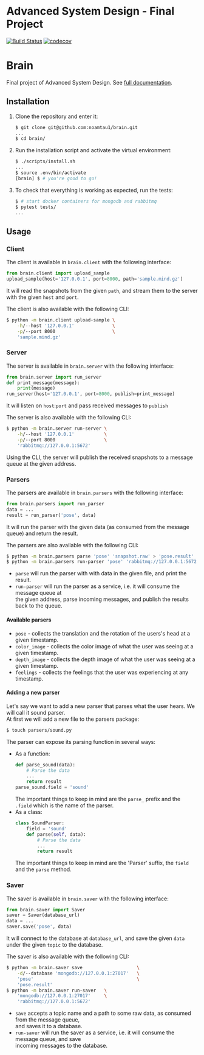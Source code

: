 # Advanced System Design - Final Project
[![Build Status](https://travis-ci.org/noamtau1/brain.svg?branch=master)](https://travis-ci.org/noamtau1/brain)
[![codecov](https://codecov.io/gh/noamtau1/brain/branch/master/graph/badge.svg)](https://codecov.io/gh/noamtau1/brain)

# Brain
Final project of Advanced System Design. See [full documentation](https://brain.readthedocs.io/en/latest/).

## Installation
1. Clone the repository and enter it:

    ```bash
    $ git clone git@github.com:noamtau1/brain.git
    ...
    $ cd brain/
    ```
2. Run the installation script and activate the virtual environment:
    ```bash
    $ ./scripts/install.sh
    ...
    $ source .env/bin/activate
    [brain] $ # you're good to go!
    ```
3. To check that everything is working as expected, run the tests:
    ```bash
    $ # start docker containers for mongodb and rabbitmq
    $ pytest tests/
    ...
    ```

## Usage
### Client
The client is available in `brain.client` with the following interface:
```python
from brain.client import upload_sample
upload_sample(host='127.0.0.1', port=8000, path='sample.mind.gz')
```
It will read the snapshots from the given `path`, and stream them to the server with the given `host` and `port`.

The client is also available with the following CLI:
```bash
$ python -m brain.client upload-sample \
    -h/--host '127.0.0.1'              \
    -p/--port 8000                     \
    'sample.mind.gz'
```
### Server
The server is available in `brain.server` with the following interface:
```python
from brain.server import run_server
def print_message(message):
    print(message)
run_server(host='127.0.0.1', port=8000, publish=print_message)
```
It will listen on `host`:`port` and pass received messages to `publish` 

The server is also available with the following CLI:
```bash
$ python -m brain.server run-server \
    -h/--host '127.0.0.1'           \
    -p/--port 8000                  \
    'rabbitmq://127.0.0.1:5672'
```
Using the CLI, the server will publish the received snapshots to a message queue at the given address.
### Parsers
The parsers are available in `brain.parsers` with the following interface:
```python
from brain.parsers import run_parser
data = ...
result = run_parser('pose', data)
```
It will run the parser with the given data (as consumed from the message queue)
and return the result.

The parsers are also available with the following CLI:
```bash
$ python -m brain.parsers parse 'pose' 'snapshot.raw' > 'pose.result'
$ python -m brain.parsers run-parser 'pose' 'rabbitmq://127.0.0.1:5672'
```
- `parse` will run the parser with with data in the given file, and print the result.
- `run-parser` will run the parser as a service, i.e. it will consume the message queue at \
the given address, parse incoming messages, and publish the results back to the queue.
#### Available parsers
- `pose` - collects the translation and the rotation of the users's head at a given timestamp.
- `color_image` - collects the color image of what the user was seeing at a given timestamp.
- `depth_image` - collects the depth image of what the user was seeing at a given timestamp.
- `feelings` - collects the feelings that the user was experiencing at any timestamp.
#### Adding a new parser
Let's say we want to add a new parser that parses what the user hears. We will call it sound parser. \
At first we will add a new file to the parsers package:
```bash
$ touch parsers/sound.py
```
The parser can expose its parsing function in several ways:
- As a function:
  ```python
  def parse_sound(data):
      # Parse the data
      ...
      return result
  parse_sound.field = 'sound'
  ```
  The important things to keep in mind are the `parse_` prefix and the `.field` which is the name of the parser.
- As a class:
  ```python
  class SoundParser:
      field = 'sound'
      def parse(self, data):
          # Parse the data
          ...
          return result
  ```
  The important things to keep in mind are the 'Parser' suffix, the `field` and the `parse` method.
### Saver
The saver is available in `brain.saver` with the following interface:
```python
from brain.saver import Saver
saver = Saver(database_url)
data = ...
saver.save('pose', data)
```
It will connect to the database at `database_url`, and save the given `data` under the given `topic` to the database.

The saver is also available with the following CLI:
```bash
$ python -m brain.saver save                    \
    -d/--database 'mongodb://127.0.0.1:27017'   \
    'pose'                                      \
    'pose.result'
$ python -m brain.saver run-saver   \
    'mongodb://127.0.0.1:27017'     \
    'rabbitmq://127.0.0.1:5672'
```
- `save` accepts a topic name and a path to some raw data, as consumed from the message queue, \
    and saves it to a database.
- `run-saver` will run the saver as a service, i.e. it will consume the message queue, and save \
    incoming messages to the database.